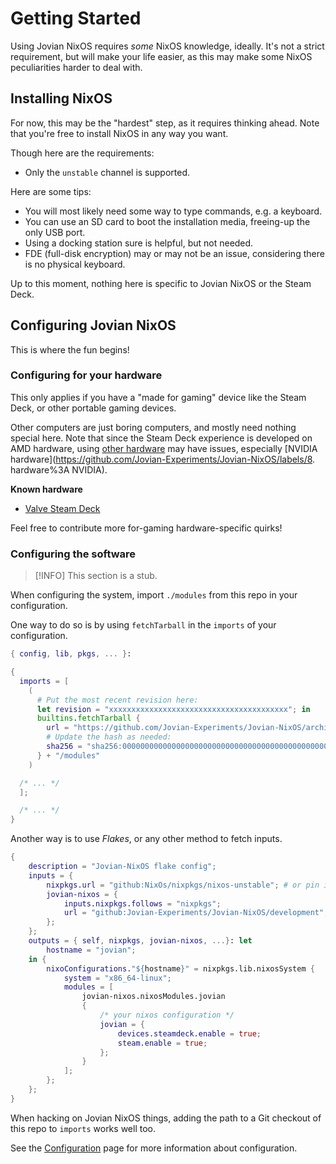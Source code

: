 Getting Started
===============

Using Jovian NixOS requires *some* NixOS knowledge, ideally.
It's not a strict requirement, but will make your life easier, as this may make some NixOS peculiarities harder to deal with.


Installing NixOS
----------------

For now, this may be the "hardest" step, as it requires thinking ahead.
Note that you're free to install NixOS in any way you want.

Though here are the requirements:

 - Only the `unstable` channel is supported.

Here are some tips:

 - You will most likely need some way to type commands, e.g. a keyboard.
 - You can use an SD card to boot the installation media, freeing-up the only USB port.
 - Using a docking station sure is helpful, but not needed.
 - FDE (full-disk encryption) may or may not be an issue, considering there is no physical keyboard.

Up to this moment, nothing here is specific to Jovian NixOS or the Steam Deck.


Configuring Jovian NixOS
------------------------

This is where the fun begins!


### Configuring for your hardware

This only applies if you have a "made for gaming" device like the Steam Deck, or other portable gaming devices.

Other computers are just boring computers, and mostly need nothing special here.
Note that since the Steam Deck experience is developed on AMD hardware, using [other hardware](https://github.com/Jovian-Experiments/Jovian-NixOS/labels/8.%20hardware%3A%20other) may have issues, especially [NVIDIA hardware](https://github.com/Jovian-Experiments/Jovian-NixOS/labels/8. hardware%3A NVIDIA).

**Known hardware**

 - [Valve Steam Deck](devices/valve-steam-deck/index.md)

Feel free to contribute more for-gaming hardware-specific quirks!


### Configuring the software

> [!INFO]
> This section is a stub.

When configuring the system, import `./modules` from this repo in your configuration.

One way to do so is by using `fetchTarball` in the `imports` of your configuration.

```nix
{ config, lib, pkgs, ... }:

{
  imports = [
    (
      # Put the most recent revision here:
      let revision = "xxxxxxxxxxxxxxxxxxxxxxxxxxxxxxxxxxxxxxxx"; in
      builtins.fetchTarball {
        url = "https://github.com/Jovian-Experiments/Jovian-NixOS/archive/${revision}.tar.gz";
        # Update the hash as needed:
        sha256 = "sha256:0000000000000000000000000000000000000000000000000000";
      } + "/modules"
    )

  /* ... */
  ];

  /* ... */
}
```

Another way is to use *Flakes*, or any other method to fetch inputs.

```nix
{
    description = "Jovian-NixOS flake config";
    inputs = {
        nixpkgs.url = "github:NixOs/nixpkgs/nixos-unstable"; # or pin it
        jovian-nixos = {
            inputs.nixpkgs.follows = "nixpkgs";
            url = "github:Jovian-Experiments/Jovian-NixOS/development";
        };
    };
    outputs = { self, nixpkgs, jovian-nixos, ...}: let
        hostname = "jovian";
    in {
        nixoConfigurations."${hostname}" = nixpkgs.lib.nixosSystem {
            system = "x86_64-linux";
            modules = [
                jovian-nixos.nixosModules.jovian
                {
                    /* your nixos configuration */
                    jovian = {
                        devices.steamdeck.enable = true;
                        steam.enable = true;
                    };
                }
            ];
        };
    };
}
```

When hacking on Jovian NixOS things, adding the path to a Git checkout of this repo to `imports` works well too.

See the [Configuration](configuration.md) page for more information about configuration.
